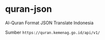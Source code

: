 # quran-json
Al-Quran Format JSON Translate Indonesia

Sumber
`https://quran.kemenag.go.id/api/v1/`
